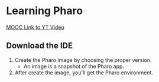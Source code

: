 # Learning Pharo 

[MOOC Link to YT Video](https://mooc.pharo.org/)

## Download the IDE

1. Create the Pharo image by choosing the proper version.
	- An image is a snapshot of the Pharo app.
2. After create the image, you'll get the Pharo environment.
